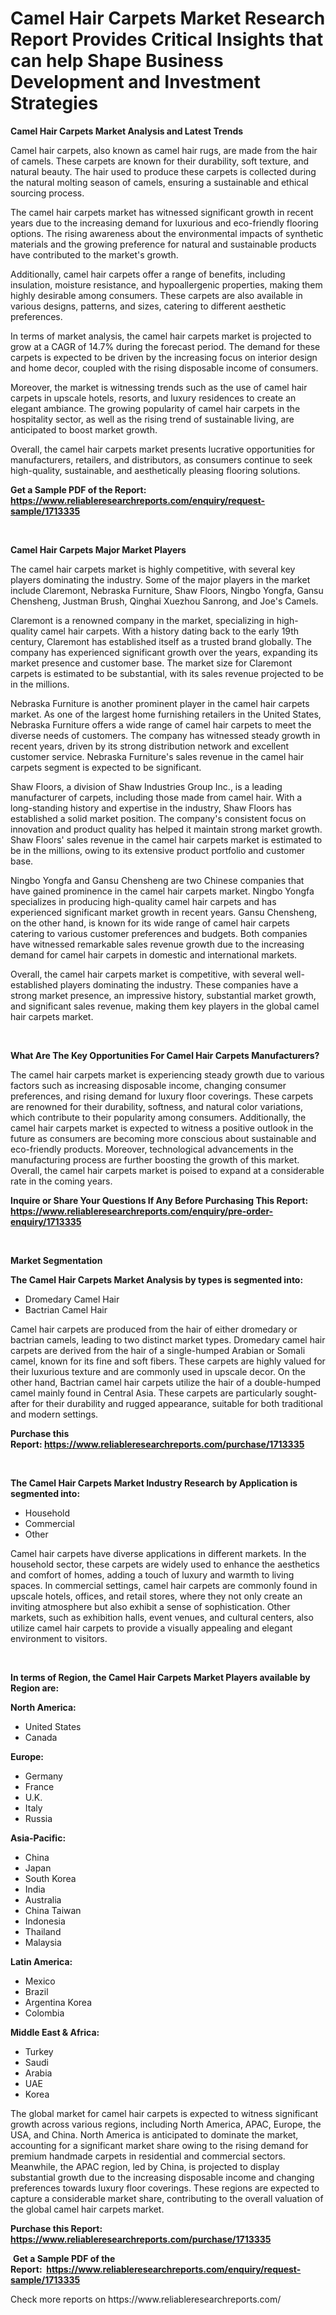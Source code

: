 <p><h1>Camel Hair Carpets Market Research Report Provides Critical Insights that can help Shape Business Development and Investment Strategies</h1></p><p><strong>Camel Hair Carpets Market Analysis and Latest Trends</strong></p>
<p><p>Camel hair carpets, also known as camel hair rugs, are made from the hair of camels. These carpets are known for their durability, soft texture, and natural beauty. The hair used to produce these carpets is collected during the natural molting season of camels, ensuring a sustainable and ethical sourcing process.</p><p>The camel hair carpets market has witnessed significant growth in recent years due to the increasing demand for luxurious and eco-friendly flooring options. The rising awareness about the environmental impacts of synthetic materials and the growing preference for natural and sustainable products have contributed to the market's growth.</p><p>Additionally, camel hair carpets offer a range of benefits, including insulation, moisture resistance, and hypoallergenic properties, making them highly desirable among consumers. These carpets are also available in various designs, patterns, and sizes, catering to different aesthetic preferences.</p><p>In terms of market analysis, the camel hair carpets market is projected to grow at a CAGR of 14.7% during the forecast period. The demand for these carpets is expected to be driven by the increasing focus on interior design and home decor, coupled with the rising disposable income of consumers.</p><p>Moreover, the market is witnessing trends such as the use of camel hair carpets in upscale hotels, resorts, and luxury residences to create an elegant ambiance. The growing popularity of camel hair carpets in the hospitality sector, as well as the rising trend of sustainable living, are anticipated to boost market growth.</p><p>Overall, the camel hair carpets market presents lucrative opportunities for manufacturers, retailers, and distributors, as consumers continue to seek high-quality, sustainable, and aesthetically pleasing flooring solutions.</p></p>
<p><strong>Get a Sample PDF of the Report:&nbsp; <a href="https://www.reliableresearchreports.com/enquiry/request-sample/1713335">https://www.reliableresearchreports.com/enquiry/request-sample/1713335</a></strong></p>
<p>&nbsp;</p>
<p><strong>Camel Hair Carpets Major Market Players</strong></p>
<p><p>The camel hair carpets market is highly competitive, with several key players dominating the industry. Some of the major players in the market include Claremont, Nebraska Furniture, Shaw Floors, Ningbo Yongfa, Gansu Chensheng, Justman Brush, Qinghai Xuezhou Sanrong, and Joe's Camels.</p><p>Claremont is a renowned company in the market, specializing in high-quality camel hair carpets. With a history dating back to the early 19th century, Claremont has established itself as a trusted brand globally. The company has experienced significant growth over the years, expanding its market presence and customer base. The market size for Claremont carpets is estimated to be substantial, with its sales revenue projected to be in the millions.</p><p>Nebraska Furniture is another prominent player in the camel hair carpets market. As one of the largest home furnishing retailers in the United States, Nebraska Furniture offers a wide range of camel hair carpets to meet the diverse needs of customers. The company has witnessed steady growth in recent years, driven by its strong distribution network and excellent customer service. Nebraska Furniture's sales revenue in the camel hair carpets segment is expected to be significant.</p><p>Shaw Floors, a division of Shaw Industries Group Inc., is a leading manufacturer of carpets, including those made from camel hair. With a long-standing history and expertise in the industry, Shaw Floors has established a solid market position. The company's consistent focus on innovation and product quality has helped it maintain strong market growth. Shaw Floors' sales revenue in the camel hair carpets market is estimated to be in the millions, owing to its extensive product portfolio and customer base.</p><p>Ningbo Yongfa and Gansu Chensheng are two Chinese companies that have gained prominence in the camel hair carpets market. Ningbo Yongfa specializes in producing high-quality camel hair carpets and has experienced significant market growth in recent years. Gansu Chensheng, on the other hand, is known for its wide range of camel hair carpets catering to various customer preferences and budgets. Both companies have witnessed remarkable sales revenue growth due to the increasing demand for camel hair carpets in domestic and international markets.</p><p>Overall, the camel hair carpets market is competitive, with several well-established players dominating the industry. These companies have a strong market presence, an impressive history, substantial market growth, and significant sales revenue, making them key players in the global camel hair carpets market.</p></p>
<p>&nbsp;</p>
<p><strong>What Are The Key Opportunities For Camel Hair Carpets Manufacturers?</strong></p>
<p><p>The camel hair carpets market is experiencing steady growth due to various factors such as increasing disposable income, changing consumer preferences, and rising demand for luxury floor coverings. These carpets are renowned for their durability, softness, and natural color variations, which contribute to their popularity among consumers. Additionally, the camel hair carpets market is expected to witness a positive outlook in the future as consumers are becoming more conscious about sustainable and eco-friendly products. Moreover, technological advancements in the manufacturing process are further boosting the growth of this market. Overall, the camel hair carpets market is poised to expand at a considerable rate in the coming years.</p></p>
<p><strong>Inquire or Share Your Questions If Any Before Purchasing This Report: <a href="https://www.reliableresearchreports.com/enquiry/pre-order-enquiry/1713335">https://www.reliableresearchreports.com/enquiry/pre-order-enquiry/1713335</a></strong></p>
<p>&nbsp;</p>
<p><strong>Market Segmentation</strong></p>
<p><strong>The Camel Hair Carpets Market Analysis by types is segmented into:</strong></p>
<p><ul><li>Dromedary Camel Hair</li><li>Bactrian Camel Hair</li></ul></p>
<p><p>Camel hair carpets are produced from the hair of either dromedary or bactrian camels, leading to two distinct market types. Dromedary camel hair carpets are derived from the hair of a single-humped Arabian or Somali camel, known for its fine and soft fibers. These carpets are highly valued for their luxurious texture and are commonly used in upscale decor. On the other hand, Bactrian camel hair carpets utilize the hair of a double-humped camel mainly found in Central Asia. These carpets are particularly sought-after for their durability and rugged appearance, suitable for both traditional and modern settings.</p></p>
<p><strong>Purchase this Report:&nbsp;<a href="https://www.reliableresearchreports.com/purchase/1713335">https://www.reliableresearchreports.com/purchase/1713335</a></strong></p>
<p>&nbsp;</p>
<p><strong>The Camel Hair Carpets Market Industry Research by Application is segmented into:</strong></p>
<p><ul><li>Household</li><li>Commercial</li><li>Other</li></ul></p>
<p><p>Camel hair carpets have diverse applications in different markets. In the household sector, these carpets are widely used to enhance the aesthetics and comfort of homes, adding a touch of luxury and warmth to living spaces. In commercial settings, camel hair carpets are commonly found in upscale hotels, offices, and retail stores, where they not only create an inviting atmosphere but also exhibit a sense of sophistication. Other markets, such as exhibition halls, event venues, and cultural centers, also utilize camel hair carpets to provide a visually appealing and elegant environment to visitors.</p></p>
<p>&nbsp;</p>
<p><strong>In terms of Region, the Camel Hair Carpets Market Players available by Region are:</strong></p>
<p>
    <p> <strong> North America: </strong>
        <ul>
            <li>United States</li>
            <li>Canada</li>
        </ul>
        </p> 
    <p> <strong> Europe: </strong>
        <ul>
            <li>Germany</li>
            <li>France</li>
            <li>U.K.</li>
            <li>Italy</li>
            <li>Russia</li>
        </ul>
        </p> 
    <p> <strong> Asia-Pacific: </strong>
        <ul>
            <li>China</li>
            <li>Japan</li>
            <li>South Korea</li>
            <li>India</li>
            <li>Australia</li>
            <li>China Taiwan</li>
            <li>Indonesia</li>
            <li>Thailand</li>
            <li>Malaysia</li>
        </ul>
        </p> 
    <p> <strong> Latin America: </strong>
        <ul>
            <li>Mexico</li>
            <li>Brazil</li>
            <li>Argentina Korea</li>
            <li>Colombia</li>
        </ul>
        </p> 
    <p> <strong> Middle East & Africa: </strong>
        <ul>
            <li>Turkey</li>
            <li>Saudi</li>
            <li>Arabia</li>
            <li>UAE</li>
            <li>Korea</li>
        </ul>
    </p>
    </p>
<p><p>The global market for camel hair carpets is expected to witness significant growth across various regions, including North America, APAC, Europe, the USA, and China. North America is anticipated to dominate the market, accounting for a significant market share owing to the rising demand for premium handmade carpets in residential and commercial sectors. Meanwhile, the APAC region, led by China, is projected to display substantial growth due to the increasing disposable income and changing preferences towards luxury floor coverings. These regions are expected to capture a considerable market share, contributing to the overall valuation of the global camel hair carpets market.</p></p>
<p><strong>Purchase this Report: <a href="https://www.reliableresearchreports.com/purchase/1713335">https://www.reliableresearchreports.com/purchase/1713335</a></strong></p>
<p>&nbsp;<strong>Get a Sample PDF of the Report:&nbsp;&nbsp;<a href="https://www.reliableresearchreports.com/enquiry/request-sample/1713335">https://www.reliableresearchreports.com/enquiry/request-sample/1713335</a></strong></p>
<p><strong></strong></p>
<p>Check more reports on https://www.reliableresearchreports.com/</p>